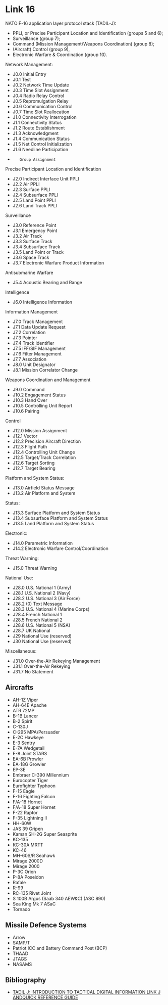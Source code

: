 Link 16
=======

NATO F-16 application layer protocol stack (TADIL-J):

* PPLI, or Precise Participant Location and Identification (groups 5 and 6);
* Surveillance (group 7);
* Command (Mission Management/Weapons Coordination) (group 8);
* (Aircraft) Control (group 9),
* Electronic Warfare & Coordination (group 10).

Network Management:
* J0.0   Initial Entry
* J0.1   Test
* J0.2   Network Time Update
* J0.3   Time Slot Assignment
* J0.4   Radio Relay Control
* J0.5   Repromulgation Relay
* J0.6   Communication Control
* J0.7   Time Slot Reallocation
* J1.0   Connectivity Interrogation
* J1.1   Connectivity Status
* J1.2   Route Establishment
* J1.3   Acknowledgment
* J1.4   Communication Status
* J1.5   Net Control Initialization
* J1.6   Needline Participation
*        Group Assignment

Precise Participant Location and Identification
* J2.0   Indirect Interface Unit PPLI
* J2.2   Air PPLI
* J2.3   Surface PPLI
* J2.4   Subsurface PPLI
* J2.5   Land Point PPLI
* J2.6   Land Track PPLI

Surveillance
* J3.0   Reference Point
* J3.1   Emergency Point
* J3.2   Air Track
* J3.3   Surface Track
* J3.4   Subsurface Track
* J3.5   Land Point or Track
* J3.6   Space Track
* J3.7   Electronic Warfare Product Information

Antisubmarine Warfare
* J5.4   Acoustic Bearing and Range

Intelligence
* J6.0   Intelligence Information

Information Management
* J7.0    Track Management
* J7.1    Data Update Request
* J7.2    Correlation
* J7.3    Pointer
* J7.4    Track Identifier
* J7.5    IFF/SIF Management
* J7.6    Filter Management
* J7.7    Association
* J8.0   Unit Designator
* J8.1   Mission Correlator Change

Weapons Coordination and Management
* J9.0     Command
* J10.2   Engagement Status
* J10.3   Hand Over
* J10.5   Controlling Unit Report
* J10.6   Pairing

Control
* J12.0   Mission Assignment
* J12.1   Vector
* J12.2   Precision Aircraft Direction
* J12.3   Flight Path
* J12.4   Controlling Unit Change
* J12.5   Target/Track Correlation
* J12.6   Target Sorting
* J12.7   Target Bearing

Platform and System Status:

* J13.0   Airfield Status Message
* J13.2   Air Platform and System

Status:

* J13.3   Surface Platform and System Status
* J13.4   Subsurface Platform and System Status
* J13.5   Land Platform and System Status

Electronic:

* J14.0   Parametric Information
* J14.2   Electronic Warfare Control/Coordination

Threat Warning:

* J15.0   Threat Warning

National Use:

* J28.0   U.S. National 1 (Army)
* J28.1   U.S. National 2 (Navy)
* J28.2   U.S. National 3 (Air Force)
* J28.2 (0)  Text Message
* J28.3   U.S. National 4 (Marine Corps)
* J28.4   French National 1
* J28.5   French National 2
* J28.6   U.S. National 5 (NSA)
* J28.7   UK National
* J29     National Use (reserved)
* J30     National Use (reserved)

Miscellaneous:

* J31.0   Over-the-Air Rekeying Management
* J31.1   Over-the-Air Rekeying
* J31.7   No Statement

Aircrafts
---------

* AH-1Z Viper
* AH-64E Apache
* ATR 72MP
* B-1B Lancer
* B-2 Spirit
* C-130J
* C-295 MPA/Persuader
* E-2C Hawkeye
* E-3 Sentry
* E-7A Wedgetail
* E-8 Joint STARS
* EA-6B Prowler
* EA-18G Growler
* EP-3E
* Embraer C-390 Millennium
* Eurocopter Tiger
* Eurofighter Typhoon
* F-15 Eagle
* F-16 Fighting Falcon
* F/A-18 Hornet
* F/A-18 Super Hornet
* F-22 Raptor
* F-35 Lightning II
* HH-60W
* JAS 39 Gripen
* Kaman SH-2G Super Seasprite
* KC-135
* KC-30A MRTT
* KC-46
* MH-60S/R Seahawk
* Mirage 2000D
* Mirage 2000
* P-3C Orion
* P-8A Poseidon
* Rafale
* R-99
* RC-135 Rivet Joint
* S 100B Argus (Saab 340 AEW&C) (ASC 890)
* Sea King Mk 7 ASaC
* Tornado

Missile Defence Systems
-----------------------

* Arrow
* SAMP/T
* Patriot ICC and Battery Command Post (BCP)
* THAAD
* JTAGS
* NASAMS

Bibliography
------------

* <a href="https://apps.dtic.mil/sti/pdfs/ADA404334.pdf">TADIL J:  INTRODUCTION TO TACTICAL DIGITAL INFORMATION LINK J ANDQUICK REFERENCE GUIDE</a>